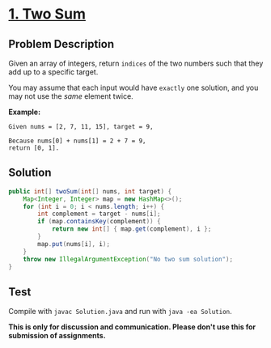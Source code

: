 # [1. Two Sum][title]

## Problem Description

Given an array of integers, return `indices` of the two numbers such that they add up to a specific target.

You may assume that each input would have `exactly` one solution, and you may not use the _same_ element twice.

**Example:**

```
Given nums = [2, 7, 11, 15], target = 9,

Because nums[0] + nums[1] = 2 + 7 = 9,
return [0, 1].
```

## Solution


```java
public int[] twoSum(int[] nums, int target) {
    Map<Integer, Integer> map = new HashMap<>();
    for (int i = 0; i < nums.length; i++) {
        int complement = target - nums[i];
        if (map.containsKey(complement)) {
            return new int[] { map.get(complement), i };
        }
        map.put(nums[i], i);
    }
    throw new IllegalArgumentException("No two sum solution");
}
```

## Test

Compile with `javac Solution.java` and run with `java -ea Solution`.

**This is only for discussion and communication. Please don't use this for submission of assignments.**

[title]: https://leetcode.com/problems/two-sum/